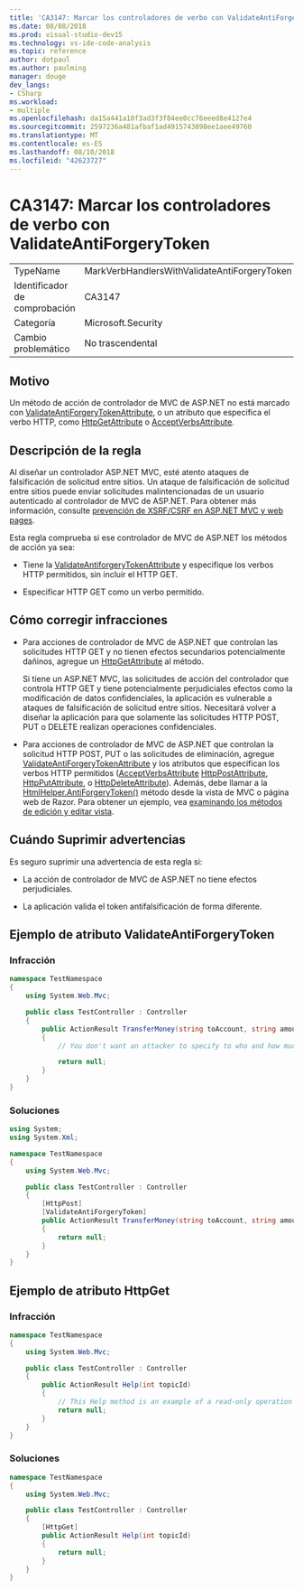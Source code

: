 ```yaml
---
title: 'CA3147: Marcar los controladores de verbo con ValidateAntiForgeryToken'
ms.date: 08/08/2018
ms.prod: visual-studio-dev15
ms.technology: vs-ide-code-analysis
ms.topic: reference
author: dotpaul
ms.author: paulming
manager: douge
dev_langs:
- CSharp
ms.workload:
- multiple
ms.openlocfilehash: da15a441a10f3ad3f3f84ee0cc76eeed8e4127e4
ms.sourcegitcommit: 2597236a481afbaf1ad4915743898ee1aee49760
ms.translationtype: MT
ms.contentlocale: es-ES
ms.lasthandoff: 08/10/2018
ms.locfileid: "42623727"
---
```

# <a name="ca3147-mark-verb-handlers-with-validateantiforgerytoken"></a>CA3147: Marcar los controladores de verbo con ValidateAntiForgeryToken

|||
|-|-|
|TypeName|MarkVerbHandlersWithValidateAntiForgeryToken|
|Identificador de comprobación|CA3147|
|Categoría|Microsoft.Security|
|Cambio problemático|No trascendental|

## <a name="cause"></a>Motivo

Un método de acción de controlador de MVC de ASP.NET no está marcado con [ValidateAntiForgeryTokenAttribute](/previous-versions/aspnet/web-frameworks/dd492108(v=vs.118)), o un atributo que especifica el verbo HTTP, como [HttpGetAttribute](/previous-versions/aspnet/web-frameworks/ee470993(v%3dvs.118)) o [ AcceptVerbsAttribute](/previous-versions/aspnet/web-frameworks/dd470553%28v%3dvs.118%29).

## <a name="rule-description"></a>Descripción de la regla

Al diseñar un controlador ASP.NET MVC, esté atento ataques de falsificación de solicitud entre sitios. Un ataque de falsificación de solicitud entre sitios puede enviar solicitudes malintencionadas de un usuario autenticado al controlador de MVC de ASP.NET. Para obtener más información, consulte [prevención de XSRF/CSRF en ASP.NET MVC y web pages](/aspnet/mvc/overview/security/xsrfcsrf-prevention-in-aspnet-mvc-and-web-pages).

Esta regla comprueba si ese controlador de MVC de ASP.NET los métodos de acción ya sea:

- Tiene la [ValidateAntiforgeryTokenAttribute](/previous-versions/aspnet/web-frameworks/dd492108%28v%3dvs.118%29) y especifique los verbos HTTP permitidos, sin incluir el HTTP GET.

- Especificar HTTP GET como un verbo permitido.

## <a name="how-to-fix-violations"></a>Cómo corregir infracciones

- Para acciones de controlador de MVC de ASP.NET que controlan las solicitudes HTTP GET y no tienen efectos secundarios potencialmente dañinos, agregue un [HttpGetAttribute](/previous-versions/aspnet/web-frameworks/ee470993%28v%3dvs.118%29) al método.

   Si tiene un ASP.NET MVC, las solicitudes de acción del controlador que controla HTTP GET y tiene potencialmente perjudiciales efectos como la modificación de datos confidenciales, la aplicación es vulnerable a ataques de falsificación de solicitud entre sitios.  Necesitará volver a diseñar la aplicación para que solamente las solicitudes HTTP POST, PUT o DELETE realizan operaciones confidenciales.

- Para acciones de controlador de MVC de ASP.NET que controlan la solicitud HTTP POST, PUT o las solicitudes de eliminación, agregue [ValidateAntiForgeryTokenAttribute](/previous-versions/aspnet/web-frameworks/dd492108(v=vs.118)) y los atributos que especifican los verbos HTTP permitidos ([AcceptVerbsAttribute](/previous-versions/aspnet/web-frameworks/dd470553%28v%3dvs.118%29) [HttpPostAttribute](/previous-versions/aspnet/web-frameworks/ee264023%28v%3dvs.118%29), [HttpPutAttribute](/previous-versions/aspnet/web-frameworks/ee470909%28v%3dvs.118%29), o [HttpDeleteAttribute](/previous-versions/aspnet/web-frameworks/ee470917%28v%3dvs.118%29)). Además, debe llamar a la [HtmlHelper.AntiForgeryToken()](/previous-versions/aspnet/web-frameworks/dd504812%28v%3dvs.118%29) método desde la vista de MVC o página web de Razor. Para obtener un ejemplo, vea [examinando los métodos de edición y editar vista](/aspnet/mvc/overview/getting-started/introduction/examining-the-edit-methods-and-edit-view).

## <a name="when-to-suppress-warnings"></a>Cuándo Suprimir advertencias

Es seguro suprimir una advertencia de esta regla si:

- La acción de controlador de MVC de ASP.NET no tiene efectos perjudiciales.

- La aplicación valida el token antifalsificación de forma diferente.

## <a name="validateantiforgerytoken-attribute-example"></a>Ejemplo de atributo ValidateAntiForgeryToken

### <a name="violation"></a>Infracción

```csharp
namespace TestNamespace
{
    using System.Web.Mvc;

    public class TestController : Controller
    {
        public ActionResult TransferMoney(string toAccount, string amount)
        {
            // You don't want an attacker to specify to who and how much money to transfer.

            return null;
        }
    }
}
```

### <a name="solution"></a>Soluciones

```csharp
using System;
using System.Xml;

namespace TestNamespace
{
    using System.Web.Mvc;

    public class TestController : Controller
    {
        [HttpPost]
        [ValidateAntiForgeryToken]
        public ActionResult TransferMoney(string toAccount, string amount)
        {
            return null;
        }
    }
}
```

## <a name="httpget-attribute-example"></a>Ejemplo de atributo HttpGet

### <a name="violation"></a>Infracción

```csharp
namespace TestNamespace
{
    using System.Web.Mvc;

    public class TestController : Controller
    {
        public ActionResult Help(int topicId)
        {
            // This Help method is an example of a read-only operation with no harmful side effects.
            return null;
        }
    }
}
```

### <a name="solution"></a>Soluciones

```csharp
namespace TestNamespace
{
    using System.Web.Mvc;

    public class TestController : Controller
    {
        [HttpGet]
        public ActionResult Help(int topicId)
        {
            return null;
        }
    }
}
```
